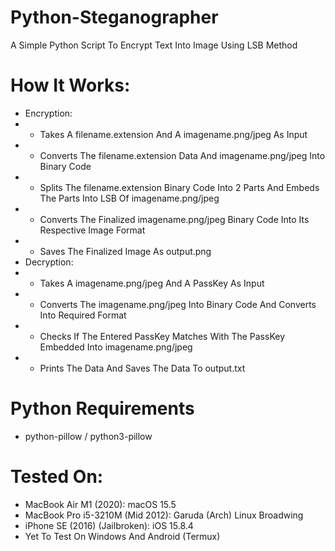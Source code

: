 # Python-Steganographer
A Simple Python Script To Encrypt Text Into Image Using LSB Method
# How It Works:
- Encryption:
- - Takes A filename.extension And A imagename.png/jpeg As Input
- - Converts The filename.extension Data And imagename.png/jpeg Into Binary Code
- - Splits The filename.extension Binary Code Into 2 Parts And Embeds The Parts Into LSB Of imagename.png/jpeg
- - Converts The Finalized imagename.png/jpeg Binary Code Into Its Respective Image Format
- - Saves The Finalized Image As output.png
- Decryption:
- - Takes A imagename.png/jpeg And A PassKey As Input
- - Converts The imagename.png/jpeg Into Binary Code And Converts Into Required Format
- - Checks If The Entered PassKey Matches With The PassKey Embedded Into imagename.png/jpeg
- - Prints The Data And Saves The Data To output.txt
# Python Requirements
- python-pillow / python3-pillow
# Tested On:
- MacBook Air M1 (2020): macOS 15.5
- MacBook Pro i5-3210M (Mid 2012): Garuda (Arch) Linux Broadwing
- iPhone SE (2016) (Jailbroken): iOS 15.8.4
- Yet To Test On Windows And Android (Termux)
